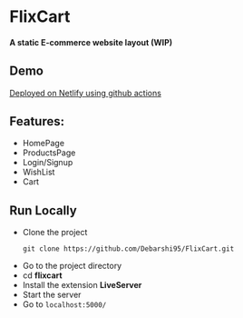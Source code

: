 # FlixCart

#### A static E-commerce website layout (WIP)

## Demo

[Deployed on Netlify using github actions](https://debarshib-flixcart.netlify.app/)

## Features:

- HomePage
- ProductsPage
- Login/Signup
- WishList
- Cart

## Run Locally

- Clone the project
  ```
  git clone https://github.com/Debarshi95/FlixCart.git
  ```
- Go to the project directory
- cd **flixcart**
- Install the extension **LiveServer**
- Start the server
- Go to `localhost:5000/`
